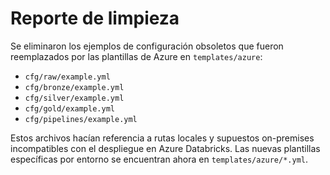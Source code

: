 # Reporte de limpieza

Se eliminaron los ejemplos de configuración obsoletos que fueron reemplazados por las plantillas de Azure en `templates/azure`:

- `cfg/raw/example.yml`
- `cfg/bronze/example.yml`
- `cfg/silver/example.yml`
- `cfg/gold/example.yml`
- `cfg/pipelines/example.yml`

Estos archivos hacían referencia a rutas locales y supuestos on-premises incompatibles con el despliegue en Azure Databricks. Las nuevas plantillas específicas por entorno se encuentran ahora en `templates/azure/*.yml`.
